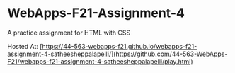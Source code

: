 # WebApps-F21-Assignment-4
A practice assignment for HTML with CSS

Hosted At:
[https://44-563-webapps-f21.github.io/webapps-f21-assignment-4-satheesheppalapelli/](https://github.com/44-563-WebApps-F21/webapps-f21-assignment-4-satheesheppalapelli/play.html)
